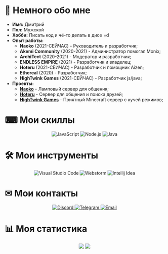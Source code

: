 

# 👋 Немного обо мне

* **Имя:** Дмитрий
* **Пол:** Мужской
* **Хобби:** Писать код и чё-то делать в дисе =d
* **Опыт работы:**
    - **Naoko** (2021-СЕЙЧАС) - Руководитель и разработчик;
    - **Akemi Community** (2020-2021) - Администратор помогал Monix;
    - **ArchiTect** (2020-2021) - Модератор и разработчик;
    - **ENDLESS EMPIRE** (2021) - Разработчик и владелец;
    - **Hoteru** (2021-СЕЙЧАС) - Разработчик и помощник Aizen;
    - **Ethereal** (2020) - Разработчик;
    - **HighTwink Games** (2021-СЕЙЧАС) - Разработчик js/java;
* **Проекты:**
    - [**Naoko**](https://discord.gg/SfRmKNjh6b) - Ламповый сервер для общения;
    - [**Hoteru**](https://discord.gg/SfRmKNjh6b) - Сервер для общения и поиска друзей;
    - [**HighTwink Games**](https://discord.gg/YP432z25UM) - Приятный Minecraft сервер с кучей режимов;

# ⌨ Мои скиллы
<p align="center">
    <img alt="JavaScript" src="https://img.shields.io/badge/JavaScript-F7DF1E?&style=for-the-badge&logo=JavaScript&logoColor=222222" />
    <img alt="Node.js" src="https://img.shields.io/badge/Node.js-339933?style=for-the-badge&logo=Node.js&logoColor=white" />
    <img alt="Java" src="https://img.shields.io/badge/Java-292929?style=for-the-badge&logo=Java&logoColor=e91f32" />

</p>

# 🛠 Мои инструменты
<p align="center">
    <img alt="Visual Studio Code" src="https://img.shields.io/badge/Visual%20Studio%20Code-007ACC?&style=for-the-badge&logo=Visual-Studio-Code&logoColor=white" />
    <img alt="Webstorm" src="https://img.shields.io/badge/Webstorm%20-4B32C3?&style=for-the-badge&logo=Webstorm&logoColor=white" />
    <img alt="Intellij Idea" src="https://img.shields.io/badge/Intellij Idea%20%20Effects-fe315d?&style=for-the-badge&logo=Intellij-Idea&logoColor=white" />
</p>

# ✉ Мои контакты
<p align= "center">
    <a href="https://discord.gg/SfRmKNjh6b"> <img alt="Discord" src="https://img.shields.io/badge/Discord-7289DA?&style=for-the-badge&logo=Discord&logoColor=white" /> </a>
    <a href="https://t.me/KiraNaoko"> <img alt="Telegram" src="https://img.shields.io/badge/Telegram-26A5E4?&style=for-the-badge&logo=Telegram&logoColor=white" /> </a>
    <a href="mailto:Harume-outlook.com"> <img alt="Email" src="https://img.shields.io/badge/Email-EA4335?&style=for-the-badge&logo=Gmail&logoColor=white" /> </a>
</p>

# 📊 Моя статистика
<p align="center">
    <img src="https://github-readme-stats.vercel.app/api?username=rxflex&show_icons=true&theme=dark" />
    <img src="https://github-readme-stats.vercel.app/api/wakatime?username=smookywizard&theme=dark" />
</p>

